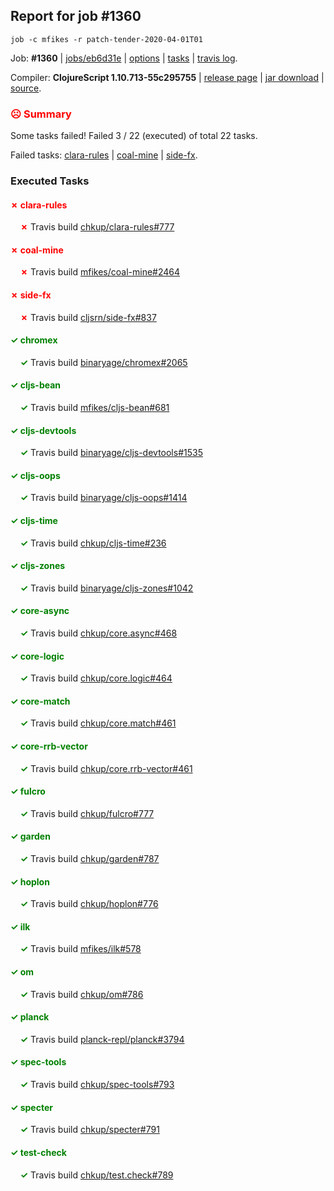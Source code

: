 ## Report for job #1360
```
job -c mfikes -r patch-tender-2020-04-01T01
```


Job: **#1360** | [jobs/eb6d31e](https://github.com/cljs-oss/canary/commit/eb6d31edeb0b750eccee44957102b133e8781cdf) | [options](options.edn) | [tasks](tasks.edn) | [travis log](https://travis-ci.org/cljs-oss/canary/builds/669713692).

Compiler: **ClojureScript 1.10.713-55c295755** | [release page](https://github.com/cljs-oss/canary/releases/tag/r1.10.713-55c295755) | [jar download](https://github.com/cljs-oss/canary/releases/download/r1.10.713-55c295755/clojurescript-1.10.713-55c295755.jar) | [source](https://github.com/mfikes/clojurescript/commit/55c295755600725344700d793b5e2910c3e3719b).

### <b style='color:red'>☹ Summary</b>

Some tasks failed! Failed 3 / 22 (executed) of total 22 tasks.

Failed tasks: [clara-rules](#-clara-rules) | [coal-mine](#-coal-mine) | [side-fx](#-side-fx).

### Executed Tasks

#### <b style='color:red'>&#x2717; clara-rules</b>
&nbsp;&nbsp;&nbsp;&nbsp;<b style='color:red'>&#x2717;</b> Travis build [chkup/clara-rules#777](https://travis-ci.org/chkup/clara-rules/builds/669715156)<br>

#### <b style='color:red'>&#x2717; coal-mine</b>
&nbsp;&nbsp;&nbsp;&nbsp;<b style='color:red'>&#x2717;</b> Travis build [mfikes/coal-mine#2464](https://travis-ci.org/mfikes/coal-mine/builds/669715192)<br>

#### <b style='color:red'>&#x2717; side-fx</b>
&nbsp;&nbsp;&nbsp;&nbsp;<b style='color:red'>&#x2717;</b> Travis build [cljsrn/side-fx#837](https://travis-ci.org/cljsrn/side-fx/builds/669715409)<br>

#### <b style='color:green'>&#x2713; chromex</b>
&nbsp;&nbsp;&nbsp;&nbsp;<b style='color:green'>&#x2713;</b> Travis build [binaryage/chromex#2065](https://travis-ci.org/binaryage/chromex/builds/669715144)<br>

#### <b style='color:green'>&#x2713; cljs-bean</b>
&nbsp;&nbsp;&nbsp;&nbsp;<b style='color:green'>&#x2713;</b> Travis build [mfikes/cljs-bean#681](https://travis-ci.org/mfikes/cljs-bean/builds/669715166)<br>

#### <b style='color:green'>&#x2713; cljs-devtools</b>
&nbsp;&nbsp;&nbsp;&nbsp;<b style='color:green'>&#x2713;</b> Travis build [binaryage/cljs-devtools#1535](https://travis-ci.org/binaryage/cljs-devtools/builds/669715168)<br>

#### <b style='color:green'>&#x2713; cljs-oops</b>
&nbsp;&nbsp;&nbsp;&nbsp;<b style='color:green'>&#x2713;</b> Travis build [binaryage/cljs-oops#1414](https://travis-ci.org/binaryage/cljs-oops/builds/669715172)<br>

#### <b style='color:green'>&#x2713; cljs-time</b>
&nbsp;&nbsp;&nbsp;&nbsp;<b style='color:green'>&#x2713;</b> Travis build [chkup/cljs-time#236](https://travis-ci.org/chkup/cljs-time/builds/669715181)<br>

#### <b style='color:green'>&#x2713; cljs-zones</b>
&nbsp;&nbsp;&nbsp;&nbsp;<b style='color:green'>&#x2713;</b> Travis build [binaryage/cljs-zones#1042](https://travis-ci.org/binaryage/cljs-zones/builds/669715186)<br>

#### <b style='color:green'>&#x2713; core-async</b>
&nbsp;&nbsp;&nbsp;&nbsp;<b style='color:green'>&#x2713;</b> Travis build [chkup/core.async#468](https://travis-ci.org/chkup/core.async/builds/669715198)<br>

#### <b style='color:green'>&#x2713; core-logic</b>
&nbsp;&nbsp;&nbsp;&nbsp;<b style='color:green'>&#x2713;</b> Travis build [chkup/core.logic#464](https://travis-ci.org/chkup/core.logic/builds/669715208)<br>

#### <b style='color:green'>&#x2713; core-match</b>
&nbsp;&nbsp;&nbsp;&nbsp;<b style='color:green'>&#x2713;</b> Travis build [chkup/core.match#461](https://travis-ci.org/chkup/core.match/builds/669715522)<br>

#### <b style='color:green'>&#x2713; core-rrb-vector</b>
&nbsp;&nbsp;&nbsp;&nbsp;<b style='color:green'>&#x2713;</b> Travis build [chkup/core.rrb-vector#461](https://travis-ci.org/chkup/core.rrb-vector/builds/669715214)<br>

#### <b style='color:green'>&#x2713; fulcro</b>
&nbsp;&nbsp;&nbsp;&nbsp;<b style='color:green'>&#x2713;</b> Travis build [chkup/fulcro#777](https://travis-ci.org/chkup/fulcro/builds/669715258)<br>

#### <b style='color:green'>&#x2713; garden</b>
&nbsp;&nbsp;&nbsp;&nbsp;<b style='color:green'>&#x2713;</b> Travis build [chkup/garden#787](https://travis-ci.org/chkup/garden/builds/669715264)<br>

#### <b style='color:green'>&#x2713; hoplon</b>
&nbsp;&nbsp;&nbsp;&nbsp;<b style='color:green'>&#x2713;</b> Travis build [chkup/hoplon#776](https://travis-ci.org/chkup/hoplon/builds/669715382)<br>

#### <b style='color:green'>&#x2713; ilk</b>
&nbsp;&nbsp;&nbsp;&nbsp;<b style='color:green'>&#x2713;</b> Travis build [mfikes/ilk#578](https://travis-ci.org/mfikes/ilk/builds/669715301)<br>

#### <b style='color:green'>&#x2713; om</b>
&nbsp;&nbsp;&nbsp;&nbsp;<b style='color:green'>&#x2713;</b> Travis build [chkup/om#786](https://travis-ci.org/chkup/om/builds/669715452)<br>

#### <b style='color:green'>&#x2713; planck</b>
&nbsp;&nbsp;&nbsp;&nbsp;<b style='color:green'>&#x2713;</b> Travis build [planck-repl/planck#3794](https://travis-ci.org/planck-repl/planck/builds/669715417)<br>

#### <b style='color:green'>&#x2713; spec-tools</b>
&nbsp;&nbsp;&nbsp;&nbsp;<b style='color:green'>&#x2713;</b> Travis build [chkup/spec-tools#793](https://travis-ci.org/chkup/spec-tools/builds/669715486)<br>

#### <b style='color:green'>&#x2713; specter</b>
&nbsp;&nbsp;&nbsp;&nbsp;<b style='color:green'>&#x2713;</b> Travis build [chkup/specter#791](https://travis-ci.org/chkup/specter/builds/669715319)<br>

#### <b style='color:green'>&#x2713; test-check</b>
&nbsp;&nbsp;&nbsp;&nbsp;<b style='color:green'>&#x2713;</b> Travis build [chkup/test.check#789](https://travis-ci.org/chkup/test.check/builds/669715518)<br>